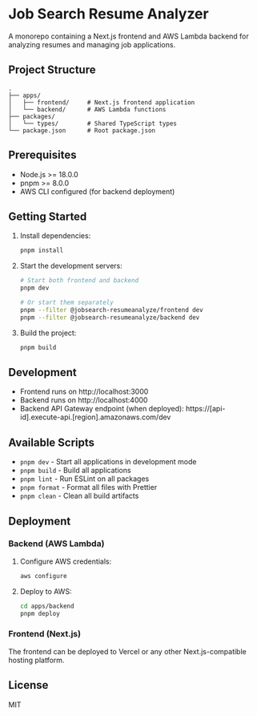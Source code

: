 # Job Search Resume Analyzer

A monorepo containing a Next.js frontend and AWS Lambda backend for analyzing resumes and managing job applications.

## Project Structure

```
.
├── apps/
│   ├── frontend/     # Next.js frontend application
│   └── backend/      # AWS Lambda functions
├── packages/
│   └── types/        # Shared TypeScript types
└── package.json      # Root package.json
```

## Prerequisites

- Node.js >= 18.0.0
- pnpm >= 8.0.0
- AWS CLI configured (for backend deployment)

## Getting Started

1. Install dependencies:
   ```bash
   pnpm install
   ```

2. Start the development servers:
   ```bash
   # Start both frontend and backend
   pnpm dev

   # Or start them separately
   pnpm --filter @jobsearch-resumeanalyze/frontend dev
   pnpm --filter @jobsearch-resumeanalyze/backend dev
   ```

3. Build the project:
   ```bash
   pnpm build
   ```

## Development

- Frontend runs on http://localhost:3000
- Backend runs on http://localhost:4000
- Backend API Gateway endpoint (when deployed): https://[api-id].execute-api.[region].amazonaws.com/dev

## Available Scripts

- `pnpm dev` - Start all applications in development mode
- `pnpm build` - Build all applications
- `pnpm lint` - Run ESLint on all packages
- `pnpm format` - Format all files with Prettier
- `pnpm clean` - Clean all build artifacts

## Deployment

### Backend (AWS Lambda)

1. Configure AWS credentials:
   ```bash
   aws configure
   ```

2. Deploy to AWS:
   ```bash
   cd apps/backend
   pnpm deploy
   ```

### Frontend (Next.js)

The frontend can be deployed to Vercel or any other Next.js-compatible hosting platform.

## License

MIT 